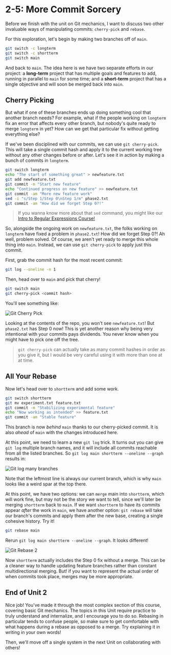 # 2-5: More Commit Sorcery

Before we finish with the unit on Git mechanics, I want to discuss two other invaluable ways of manipulating commits: `cherry-pick` and `rebase`.

For this exploration, let's begin by making two branches off of `main`.

```bash
git switch -c longterm
git switch -c shortterm
git switch main
```

And back to `main`. The idea here is we have two separate efforts in our project: a **long-term** project that has multiple goals and features to add, running in parallel to `main` for some time; and a **short-term** project that has a single objective and will soon be merged back into `main`.

## Cherry Picking

But what if one of these branches ends up doing something cool that another branch needs? For example, what if the people working on `longterm` fix an error that affects every other branch, but nobody's quite ready to merge `longterm` in yet? How can we get that particular fix without getting everything else?

If we've been disciplined with our commits, we can use `git cherry-pick`. This will take a single commit hash and apply it to the current working tree without any other changes before or after. Let's see it in action by making a bunch of commits in `longterm`.

```bash
git switch longterm
echo "The start of something great" > newfeature.txt
git add newfeature.txt
git commit -m "Start new feature"
echo "Continued progress on new feature" >> newfeature.txt
git commit -am "More new feature work"
sed -i "s/Step 1/Step 0\nStep 1/m" phase2.txt
git commit -am "How did we forget Step 0?!"
```

> If you wanna know more about that `sed` command, you might like our [Intro to Regular Expressions Course!](https://taggartinstitute.org/p/intro-to-regular-expressions)

So, alongside the ongoing work on `newfeature.txt`, the folks working on `longterm` have fixed a problem in `phase2.txt`! How did we forget Step 0?! Ah well, problem solved. Of course, we aren't yet ready to merge this whole thing into `main`. Instead, we can use `git cherry-pick` to apply just this commit.

First, grab the commit hash for the most recent commit:

```bash
git log --oneline -n 1
```

Then, head over to `main` and pick that cherry!

```bash
git switch main
git cherry-pick <commit hash>
```

You'll see something like:

![Git Cherry Pick](/img/git-cherry-pick-1.png)

Looking at the contents of the repo, you won't see `newfeature.txt`! But `phase2.txt` has Step 0 now! This is yet another reason why being very intentional with your commits pays dividends. You never know when you might have to pick one off the tree.

> `git cherry-pick` can actually take as many commit hashes in order as you give it, but I would be very careful using it with more than one at at time.

## All Your Rebase

Now let's head over to `shortterm` and add some work.

```bash
git switch shortterm
git mv experiment.txt feature.txt
git commit -m "Stabilizing experimental feature"
echo "Now working as intended" >> feature.txt
git commit -am "Stable feature"
```

This branch is now _behind_ `main` thanks to our cherry-picked commit. It is also _ahead_ of `main` with the changes introduced here. 

At this point, we need to learn a new `git log` trick. It turns out you can give `git log` multiple branch names, and it will include all commits reachable from all the listed branches. So `git log main shortterm --oneline --graph` results in:

![Git log many branches](/img/git-rebase-1.png)

Note that the leftmost line is always our current branch, which is why `main` looks like a weird spar at the top there. 

At this point, we have two options: we can `merge` main into `shortterm`, which will work fine, but may not be the story we want to tell, since we'll later be merging `shortterm` back to `main`. If we want `shortterm` to have its commits appear _after_ the work in `main`, we have another option: `git rebase` will take our branch's commits and apply them after the new base, creating a single cohesive history. Try it!

```bash
git rebase main
```

Rerun `git log main shortterm --oneline --graph`. It looks different!

![Git Rebase 2](/img/git-rebase-2.png)

Now `shortterm` actually includes the Step 0 fix without a merge. This can be a cleaner way to handle updating feature branches rather than constant multidirectional merging. But! if you want to represent the actual order of when commits took place, merges may be more appropriate.

## End of Unit 2

Nice job! You've made it through the most complex section of this course, covering basic Git mechanics. The topics in this Unit require practice to truly understand and internalize, and I encourage you to do so. Rebasing in particular tends to confuse people, so make sure to get comfortable with what happens during a rebase as opposed to a merge. Try explaining it in writing in your own words!

Then, we'll move off a single system in the next Unit on collaborating with others!

